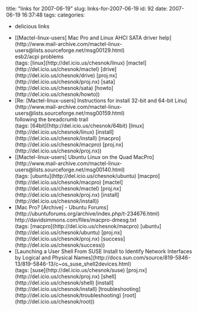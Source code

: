 title: "links for 2007-06-19"
slug: links-for-2007-06-19
id: 92
date: 2007-06-19 16:37:48
tags: 
categories: 
- delicious links

*   <div>[[Mactel-linux-users] Mac Pro and Linux AHCI SATA driver help](http://www.mail-archive.com/mactel-linux-users@lists.sourceforge.net/msg00129.html)</div>
		<div>esb2/acpi problems</div>
		<div>(tags: [linux](http://del.icio.us/chesnok/linux) [mactel](http://del.icio.us/chesnok/mactel) [drive](http://del.icio.us/chesnok/drive) [proj.nx](http://del.icio.us/chesnok/proj.nx) [sata](http://del.icio.us/chesnok/sata) [howto](http://del.icio.us/chesnok/howto))</div>
*   <div>[Re: [Mactel-linux-users] Instructions for install 32-bit and 64-bit Linu](http://www.mail-archive.com/mactel-linux-users@lists.sourceforge.net/msg00159.html)</div>
		<div>following the breadcrumb trail</div>
		<div>(tags: [64bit](http://del.icio.us/chesnok/64bit) [linux](http://del.icio.us/chesnok/linux) [install](http://del.icio.us/chesnok/install) [macpro](http://del.icio.us/chesnok/macpro) [proj.nx](http://del.icio.us/chesnok/proj.nx))</div>
*   <div>[[Mactel-linux-users] Ubuntu Linux on the Quad MacPro](http://www.mail-archive.com/mactel-linux-users@lists.sourceforge.net/msg00140.html)</div>
		<div>(tags: [ubuntu](http://del.icio.us/chesnok/ubuntu) [macpro](http://del.icio.us/chesnok/macpro) [mactel](http://del.icio.us/chesnok/mactel) [proj.nx](http://del.icio.us/chesnok/proj.nx) [install](http://del.icio.us/chesnok/install))</div>
*   <div>[Mac Pro? [Archive] - Ubuntu Forums](http://ubuntuforums.org/archive/index.php/t-234676.html)</div>
		<div>http://davidsimmons.com/files/macpro-dmesg.txt</div>
		<div>(tags: [macpro](http://del.icio.us/chesnok/macpro) [ubuntu](http://del.icio.us/chesnok/ubuntu) [proj.nx](http://del.icio.us/chesnok/proj.nx) [success](http://del.icio.us/chesnok/success))</div>
*   <div>[Launching a User Shell From SUSE Install to Identify Network Interfaces by Logical and Physical Names](http://docs.sun.com/source/819-5846-13/819-5846-13/c~os_suse_shell2devices.html)</div>
		<div>(tags: [suse](http://del.icio.us/chesnok/suse) [proj.nx](http://del.icio.us/chesnok/proj.nx) [shell](http://del.icio.us/chesnok/shell) [install](http://del.icio.us/chesnok/install) [troubleshooting](http://del.icio.us/chesnok/troubleshooting) [root](http://del.icio.us/chesnok/root))</div>
